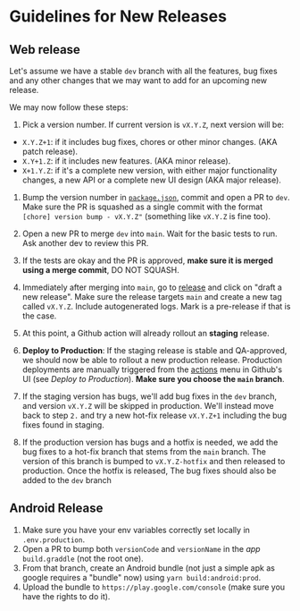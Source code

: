 # Guidelines for New Releases

## Web release

Let's assume we have a stable `dev` branch with all the features, bug fixes
and any other changes that we may want to add for an upcoming new release.

We may now follow these steps:

1. Pick a version number. If current version is `vX.Y.Z`, next version will be:

-   `X.Y.Z+1`: if it includes bug fixes, chores or other minor changes. (AKA patch release).
-   `X.Y+1.Z`: if it includes new features. (AKA minor release).
-   `X+1.Y.Z`: if it's a complete new version, with either major functionality
    changes, a new API or a complete new UI design (AKA major release).

1. Bump the version number in [`package.json`](./package.json), commit and open
   a PR to `dev`. Make sure the PR is squashed as a single commit with the
   format `[chore] version bump - vX.Y.Z"` (something like `vX.Y.Z` is fine too).

1. Open a new PR to merge `dev` into `main`. Wait for the basic tests to run.
   Ask another dev to review this PR.

1. If the tests are okay and the PR is approved, **make sure it is merged using a merge commit**,
   DO NOT SQUASH.

1. Immediately after merging into `main`, go to [release](https://github.com/AlphadayHQ/frontend/releases)
   and click on "draft a new release". Make sure the release targets `main` and create a new tag called `vX.Y.Z`.
   Include autogenerated logs. Mark is a pre-release if that is the case.

1. At this point, a Github action will already rollout an **staging** release.

1. **Deploy to Production**: If the staging release is stable and QA-approved,
   we should now be able to rollout a new production release. Production deployments
   are manually triggered from the [actions](https://github.com/AlphadayHQ/frontend/actions)
   menu in Github's UI (see _Deploy to Production_). **Make sure you choose the `main` branch**.

1. If the staging version has bugs, we'll add bug fixes in the `dev` branch, and version `vX.Y.Z` will be skipped in production. We'll instead move back to step `2.` and try a new hot-fix release `vX.Y.Z+1` including the bug fixes found in staging.

1. If the production version has bugs and a hotfix is needed, we add the bug fixes to a hot-fix branch that stems from the `main` branch. The version of this branch is bumped to `vX.Y.Z-hotfix` and then released to production. Once the hotfix is released, The bug fixes should also be added to the `dev` branch

## Android Release

1. Make sure you have your env variables correctly set locally in `.env.production`.
1. Open a PR to bump both `versionCode` and `versionName` in the _app_ `build.graddle` (not the root one).
1. From that branch, create an Android bundle (not just a simple apk as google requires a "bundle" now) using `yarn build:android:prod`.
1. Upload the bundle to `https://play.google.com/console` (make sure you have the rights to do it).